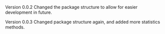 Version 0.0.2
Changed the package structure to allow for easier development in future.

Version 0.0.3
Changed package structure again, and added more statistics methods.
